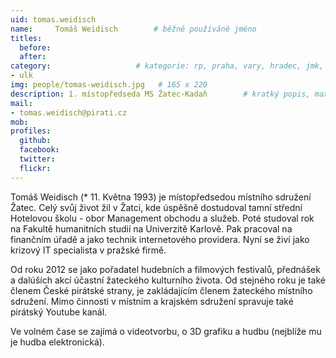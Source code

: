 ```yaml
---
uid: tomas.weidisch
name:     Tomáš Weidisch	  	# běžně používáné jméno
titles:
  before: 
  after:
category:                 	# kategorie: rp, praha, vary, hradec, jmk, senat
- ulk
img: people/tomas-weidisch.jpg   # 165 x 220
description: 1. místopředseda MS Žatec-Kadaň      	# kratký popis, max 160 znaků
mail:
- tomas.weidisch@pirati.cz
mob:			  
profiles:
  github:       
  facebook:     
  twitter: 		  
  flickr:		  
---
```


Tomáš Weidisch (* 11. Května 1993) je místopředsedou místního sdružení Žatec. Celý svůj život žil v Žatci, kde úspěšně dostudoval tamní střední Hotelovou školu - obor Management obchodu a služeb. Poté studoval rok na Fakultě humanitních studií na Univerzitě Karlově. Pak pracoval na finančním úřadě a jako technik internetového providera. Nyní se živí jako krizový IT specialista v pražské firmě.

Od roku 2012 se jako pořadatel hudebních a filmových festivalů, přednášek a dalúších akcí účastní žateckého kulturního života. Od stejného roku je také členem České pirátské strany, je zakládajícím členem 
žateckého místního sdružení. Mimo činnosti v místním a krajském sdružení spravuje také pirátský Youtube kanál.

Ve volném čase se zajímá o videotvorbu, o 3D grafiku a hudbu (nejblíže mu je hudba elektronická). 
